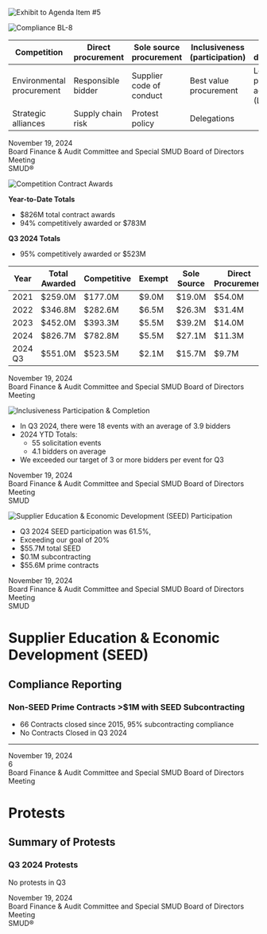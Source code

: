 <!-- Page 1 -->
![Exhibit to Agenda Item #5](https://via.placeholder.com/1365x768.png?text=Exhibit+to+Agenda+Item+%235+Quarterly+Procurement+Report+for+Third+Quarter+2024.+Board+Finance+%26+Audit+Committee+and+Special+SMUD+Board+of+Directors+Meeting+Tuesday%2C+November+19%2C+2024%2C+scheduled+to+begin+at+6%3A00+p.m.+SMUD+Headquarters+Building%2C+Auditorium+Powering+forward.+Together.+SMUD)
<!-- Page 2 -->
![Compliance BL-8](https://via.placeholder.com/1365x768.png?text=Compliance+BL-8)

| Competition                     | Direct procurement              | Sole source procurement         | Inclusiveness (participation)  | Economic development            |
|---------------------------------|--------------------------------|--------------------------------|--------------------------------|--------------------------------|
| Environmental procurement        | Responsible bidder             | Supplier code of conduct       | Best value procurement          | Leveraged procurement agreement (LPA) |
| Strategic alliances             | Supply chain risk              | Protest policy                 | Delegations                     |                                |

November 19, 2024  
Board Finance & Audit Committee and Special SMUD Board of Directors Meeting  
SMUD®
<!-- Page 3 -->
![Competition Contract Awards](https://via.placeholder.com/1365x768.png?text=Competition+Contract+Awards)

**Year-to-Date Totals**
- $826M total contract awards
- 94% competitively awarded or $783M

**Q3 2024 Totals**
- 95% competitively awarded or $523M

| Year  | Total Awarded | Competitive | Exempt | Sole Source | Direct Procurement |
|-------|---------------|-------------|--------|-------------|--------------------|
| 2021  | $259.0M      | $177.0M     | $9.0M  | $19.0M      | $54.0M             |
| 2022  | $346.8M      | $282.6M     | $6.5M  | $26.3M      | $31.4M             |
| 2023  | $452.0M      | $393.3M     | $5.5M  | $39.2M      | $14.0M             |
| 2024  | $826.7M      | $782.8M     | $5.5M  | $27.1M      | $11.3M             |
| 2024 Q3 | $551.0M    | $523.5M     | $2.1M  | $15.7M      | $9.7M              |

November 19, 2024  
Board Finance & Audit Committee and Special SMUD Board of Directors Meeting
<!-- Page 4 -->
![Inclusiveness Participation & Completion](https://via.placeholder.com/1365x768.png?text=Inclusiveness+Participation+%26+Completion)

- In Q3 2024, there were 18 events with an average of 3.9 bidders
- 2024 YTD Totals:
  - 55 solicitation events
  - 4.1 bidders on average
- We exceeded our target of 3 or more bidders per event for Q3

November 19, 2024  
Board Finance & Audit Committee and Special SMUD Board of Directors Meeting  
SMUD
<!-- Page 5 -->
![Supplier Education & Economic Development (SEED) Participation](https://via.placeholder.com/1365x768.png?text=Supplier+Education+%26+Economic+Development+%28SEED%29+Participation)

- Q3 2024 SEED participation was 61.5%,
- Exceeding our goal of 20%
- $55.7M total SEED
- $0.1M subcontracting
- $55.6M prime contracts

November 19, 2024  
Board Finance & Audit Committee and Special SMUD Board of Directors Meeting  
SMUD
<!-- Page 6 -->
# Supplier Education & Economic Development (SEED)  
## Compliance Reporting  

### Non-SEED Prime Contracts >$1M with SEED Subcontracting  
- 66 Contracts closed since 2015, 95% subcontracting compliance  
- No Contracts Closed in Q3 2024  

---

November 19, 2024  
6  
Board Finance & Audit Committee and Special SMUD Board of Directors Meeting  
<!-- Page 7 -->
# Protests
## Summary of Protests

### Q3 2024 Protests
No protests in Q3

November 19, 2024  
Board Finance & Audit Committee and Special SMUD Board of Directors Meeting  
SMUD®
